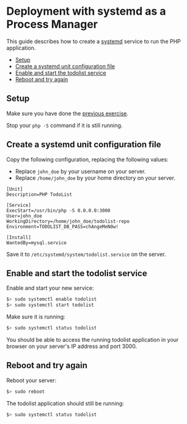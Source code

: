 # Deployment with systemd as a Process Manager

This guide describes how to create a [systemd][systemd] service to run the PHP application.

<!-- START doctoc generated TOC please keep comment here to allow auto update -->
<!-- DON'T EDIT THIS SECTION, INSTEAD RE-RUN doctoc TO UPDATE -->


- [Setup](#setup)
- [Create a systemd unit configuration file](#create-a-systemd-unit-configuration-file)
- [Enable and start the todolist service](#enable-and-start-the-todolist-service)
- [Reboot and try again](#reboot-and-try-again)

<!-- END doctoc generated TOC please keep comment here to allow auto update -->



## Setup

Make sure you have done the [previous exercise](config-through-environment.md).

Stop your `php -S` command if it is still running.



## Create a systemd unit configuration file

Copy the following configuration, replacing the following values:

* Replace `john_doe` by your username on your server.
* Replace `/home/john_doe` by your home directory on your server.

```
[Unit]
Description=PHP TodoList

[Service]
ExecStart=/usr/bin/php -S 0.0.0.0:3000
User=john_doe
WorkingDirectory=/home/john_doe/todolist-repo
Environment=TODOLIST_DB_PASS=chAngeMeN0w!

[Install]
WantedBy=mysql.service
```

Save it to `/etc/systemd/system/todolist.service` on the server.



## Enable and start the todolist service

Enable and start your new service:

```bash
$> sudo systemctl enable todolist
$> sudo systemctl start todolist
```

Make sure it is running:

```bash
$> sudo systemctl status todolist
```

You should be able to access the running todolist application in your browser on your server's IP address and port 3000.



## Reboot and try again

Reboot your server:

```bash
$> sudo reboot
```

The todolist application should still be running:

```bash
$> sudo systemctl status todolist
```



[systemd]: https://en.wikipedia.org/wiki/Systemd
